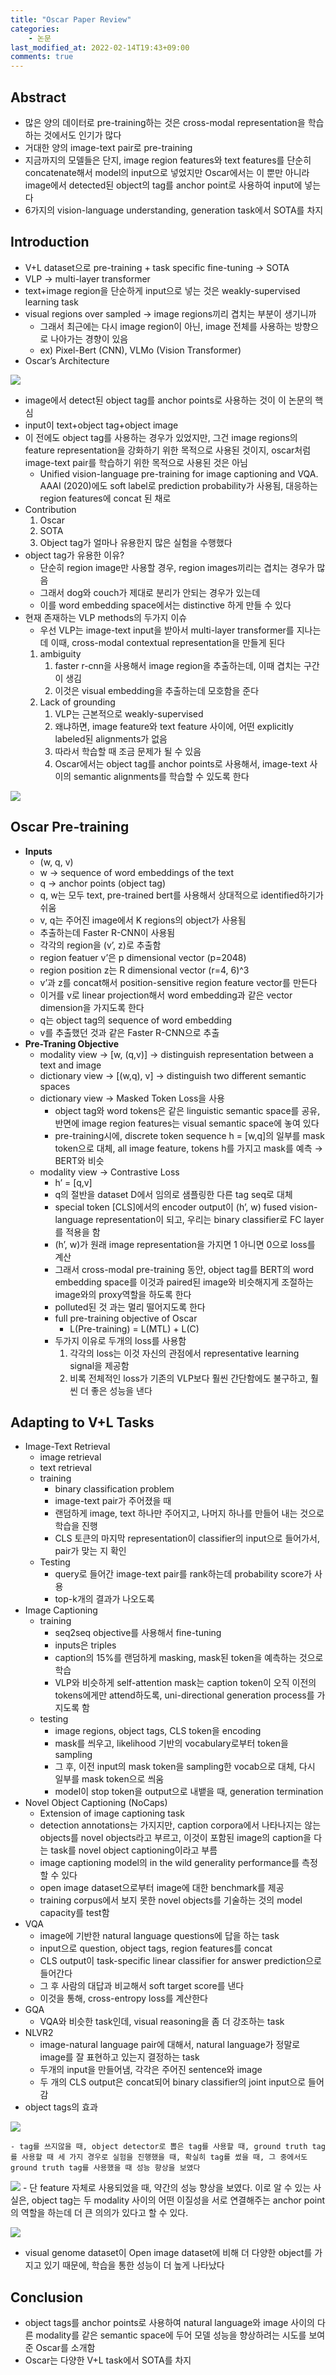 ```yaml
---
title: "Oscar Paper Review"
categories:
    - 논문
last_modified_at: 2022-02-14T19:43+09:00
comments: true
---
```


## Abstract

- 많은 양의 데이터로 pre-training하는 것은 cross-modal representation을 학습 하는 것에서도 인기가 많다
- 거대한 양의 image-text pair로 pre-training
- 지금까지의 모델들은 단지, image region features와 text features를 단순히 concatenate해서 model의 input으로 넣었지만 Oscar에서는 이 뿐만 아니라 image에서 detected된 object의 tag를 anchor point로 사용하여 input에 넣는다
- 6가지의 vision-language understanding, generation task에서 SOTA를 차지

## Introduction

- V+L dataset으로 pre-training + task specific fine-tuning → SOTA
- VLP → multi-layer transformer
- text+image region을 단순하게 input으로 넣는 것은 weakly-supervised learning task
- visual regions over sampled → image regions끼리 겹치는 부분이 생기니까
    - 그래서 최근에는 다시 image region이 아닌, image 전체를 사용하는 방향으로 나아가는 경향이 있음
    - ex) Pixel-Bert (CNN), VLMo (Vision Transformer)
- Oscar’s Architecture
    
![](https://images.velog.io/images/staryunleegh/post/2be738de-c9f7-42f2-ab51-324d04447575/%E1%84%89%E1%85%B3%E1%84%8F%E1%85%B3%E1%84%85%E1%85%B5%E1%86%AB%E1%84%89%E1%85%A3%E1%86%BA%202022-01-28%20%E1%84%8B%E1%85%A9%E1%84%92%E1%85%AE%2010.26.18.png)
    
- image에서 detect된 object tag를 anchor points로 사용하는 것이 이 논문의 핵심
- input이 text+object tag+object image
- 이 전에도 object tag를 사용하는 경우가 있었지만, 그건 image regions의 feature representation을 강화하기 위한 목적으로 사용된 것이지, oscar처럼 image-text pair를 학습하기 위한 목적으로 사용된 것은 아님
    - Unified vision-language pre-training for image captioning and VQA. AAAI (2020)에도 soft label로 prediction probability가 사용됨, 대응하는 region features에 concat 된 채로
- Contribution
    1. Oscar
    2. SOTA
    3. Object tag가 얼마나 유용한지 많은 실험을 수행했다
- object tag가 유용한 이유?
    - 단순히 region image만 사용할 경우, region images끼리는 겹치는 경우가 많음
    - 그래서 dog와 couch가 제대로 분리가 안되는 경우가 있는데
    - 이를 word embedding space에서는 distinctive 하게 만들 수 있다
- 현재 존재하는 VLP methods의 두가지 이슈
    - 우선 VLP는 image-text input을 받아서 multi-layer transformer를 지나는데 이때, cross-modal contextual representation을 만들게 된다
    1. ambiguity
        1. faster r-cnn을 사용해서 image region을 추출하는데, 이때 겹치는 구간이 생김
        2. 이것은 visual embedding을 추출하는데 모호함을 준다
    2. Lack of grounding
        1. VLP는 근본적으로 weakly-supervised
        2. 왜냐하면, image feature와 text feature 사이에, 어떤 explicitly labeled된 alignments가 없음
        3. 따라서 학습할 때 조금 문제가 될 수 있음
        4. Oscar에서는 object tag를 anchor points로 사용해서, image-text 사이의 semantic alignments를 학습할 수 있도록 한다
    
![](https://images.velog.io/images/staryunleegh/post/c9150718-bbda-4494-9bf6-9f2663efc4b3/%E1%84%89%E1%85%B3%E1%84%8F%E1%85%B3%E1%84%85%E1%85%B5%E1%86%AB%E1%84%89%E1%85%A3%E1%86%BA%202022-01-28%20%E1%84%8B%E1%85%A9%E1%84%92%E1%85%AE%2011.25.52.png)
    

## Oscar Pre-training

- **Inputs**
    - (w, q, v)
    - w → sequence of word embeddings of the text
    - q → anchor points (object tag)
    - q, w는 모두 text, pre-trained bert를 사용해서 상대적으로 identified하기가 쉬움
    - v, q는 주어진 image에서 K regions의 object가 사용됨
    - 추출하는데 Faster R-CNN이 사용됨
    - 각각의 region을 (v’, z)로 추출함
    - region featuer v’은 p dimensional vector (p=2048)
    - region position z는 R dimensional vector (r=4, 6)^3
    - v’과 z를 concat해서 position-sensitive region feature vector를 만든다
    - 이거를 v로 linear projection해서 word embedding과 같은 vector dimension을 가지도록 한다
    - q는 object tag의 sequence of word embedding
    - v를 추출했던 것과 같은 Faster R-CNN으로 추출
- **Pre-Traning Objective**
    - modality view → [w, (q,v)] → distinguish representation between a text and image
    - dictionary view → [(w,q), v] → distinguish two different semantic spaces
    - dictionary view → Masked Token Loss을 사용
        - object tag와 word tokens은 같은 linguistic semantic space를 공유, 반면에 image region features는 visual semantic space에 놓여 있다
        - pre-training시에, discrete token sequence h = [w,q]의 일부를 mask token으로 대체, all image feature, tokens h를 가지고 mask를 예측 → BERT와 비슷
    - modality view → Contrastive Loss
        - h’ = [q,v]
        - q의 절반을 dataset D에서 임의로 샘플링한 다른 tag seq로 대체
        - special token [CLS]에서의 encoder output이 (h’, w) fused vision-language representation이 되고, 우리는 binary classifier로 FC layer를 적용을 함
        - (h’, w)가 원래 image representation을 가지면 1 아니면 0으로 loss를 계산
        - 그래서 cross-modal pre-training 동안, object tag를 BERT의 word embedding space를 이것과 paired된 image와 비슷해지게 조절하는 image와의 proxy역할을 하도록 한다
        - polluted된 것 과는 멀리 떨어지도록 한다
        - full pre-training objective of Oscar
            - L(Pre-training) = L(MTL) + L(C)
        - 두가지 이유로 두개의 loss를 사용함
            1. 각각의 loss는 이것 자신의 관점에서 representative learning signal을 제공함
            2. 비록 전체적인 loss가 기존의 VLP보다 훨씬 간단함에도 불구하고, 훨씬 더 좋은 성능을 낸다

## Adapting to V+L Tasks

- Image-Text Retrieval
    - image retrieval
    - text retrieval
    - training
        - binary classification problem
        - image-text pair가 주어졌을 때
        - 랜덤하게 image, text 하나만 주어지고, 나머지 하나를 만들어 내는 것으로 학습을 진행
        - CLS 토큰의 마지막 representation이 classifier의 input으로 들어가서, pair가 맞는 지 확인
    - Testing
        - query로 들어간 image-text pair를 rank하는데 probability score가 사용
        - top-k개의 결과가 나오도록
- Image Captioning
    - training
        - seq2seq objective를 사용해서 fine-tuning
        - inputs은 triples
        - caption의 15%를 랜덤하게 masking, mask된 token을 예측하는 것으로 학습
        - VLP와 비슷하게 self-attention mask는 caption token이 오직 이전의 tokens에게만 attend하도록, uni-directional generation process를 가지도록 함
    - testing
        - image regions, object tags, CLS token을 encoding
        - mask를 씌우고, likelihood 기반의 vocabulary로부터 token을 sampling
        - 그 후, 이전 input의 mask token을 sampling한 vocab으로 대체, 다시 일부를 mask token으로 씌움
        - model이 stop token을 output으로 내뱉을 때, generation termination
- Novel Object Captioning (NoCaps)
    - Extension of image captioning task
    - detection annotations는 가지지만, caption corpora에서 나타나지는 않는 objects를 novel objects라고 부르고, 이것이 포함된 image의 caption을 다는 task를 novel object captioning이라고 부름
    - image captioning model의 in the wild generality performance를 측정할 수 있다
    - open image dataset으로부터 image에 대한 benchmark를 제공
    - training corpus에서 보지 못한 novel objects를 기술하는 것의 model capacity를 test함
- VQA
    - image에 기반한 natural language questions에 답을 하는 task
    - input으로 question, object tags, region features를 concat
    - CLS output이 task-specific linear classifier for answer prediction으로 들어간다
    - 그 후 사람의 대답과 비교해서 soft target score를 낸다
    - 이것을 통해, cross-entropy loss를 계산한다
- GQA
    - VQA와 비슷한 task인데, visual reasoning을 좀 더 강조하는 task
- NLVR2
    - image-natural language pair에 대해서, natural language가 정말로 image를 잘 표현하고 있는지 결정하는 task
    - 두개의 input을 만들어냄, 각각은 주어진 sentence와 image
    - 두 개의 CLS output은 concat되어 binary classifier의 joint input으로 들어감
- object tags의 효과
    
 ![](https://images.velog.io/images/staryunleegh/post/11f62b14-cd38-4336-a1d2-1abe9a007868/%E1%84%89%E1%85%B3%E1%84%8F%E1%85%B3%E1%84%85%E1%85%B5%E1%86%AB%E1%84%89%E1%85%A3%E1%86%BA%202022-01-30%20%E1%84%8B%E1%85%A9%E1%84%92%E1%85%AE%2012.04.35.png)
    
    - tag를 쓰지않을 때, object detector로 뽑은 tag를 사용할 때, ground truth tag를 사용할 때 세 가지 경우로 실험을 진행했을 때, 확실히 tag를 썼을 때, 그 중에서도 ground truth tag를 사용했을 때 성능 향상을 보였다
  ![](https://images.velog.io/images/staryunleegh/post/eed8dc39-e6d1-43f1-a138-bf66a6b5ceac/%E1%84%89%E1%85%B3%E1%84%8F%E1%85%B3%E1%84%85%E1%85%B5%E1%86%AB%E1%84%89%E1%85%A3%E1%86%BA%202022-01-30%20%E1%84%8B%E1%85%A9%E1%84%92%E1%85%AE%2012.26.59.png)
    - 단 feature 자체로 사용되었을 때, 약간의 성능 향상을 보였다. 이로 알 수 있는 사실은, object tag는 두 modality 사이의 어떤 이질성을 서로 연결해주는 anchor point의 역할을 하는데 더 큰 의의가 있다고 할 수 있다.
        
![](https://images.velog.io/images/staryunleegh/post/fd7871aa-4c60-4267-bb17-35070e9ae5f2/%E1%84%89%E1%85%B3%E1%84%8F%E1%85%B3%E1%84%85%E1%85%B5%E1%86%AB%E1%84%89%E1%85%A3%E1%86%BA%202022-01-30%20%E1%84%8B%E1%85%A9%E1%84%92%E1%85%AE%202.42.26.png)
        
- visual genome dataset이 Open image dataset에 비해 더 다양한 object를 가지고 있기 때문에, 학습을 통한 성능이 더 높게 나타났다

## Conclusion

- object tags를 anchor points로 사용하여 natural language와 image 사이의 다른 modality를 같은 semantic space에 두어 모델 성능을 향상하려는 시도를 보여준 Oscar를 소개함
- Oscar는 다양한 V+L task에서 SOTA를 차지
